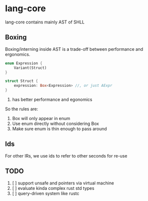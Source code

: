 # lang-core

lang-core contains mainly AST of SHLL

## Boxing

Boxing/interning inside AST is a trade-off between performance and ergonomics.

```rust
enum Expression {
    Variant(Struct)
}

struct Struct {
    expression: Box<Expression> //, or just AExpr
}
```

1. has better performance and egonomics

So the rules are:

1. Box will only appear in enum
2. Use enum directly without considering Box
3. Make sure enum is thin enough to pass around

## Ids

For other IRs, we use ids to refer to other seconds for re-use

## TODO

1. [ ] support unsafe and pointers via virtual machine
2. [ ] evaluate kinda complex rust std types
3. [ ] query-driven system like rustc

